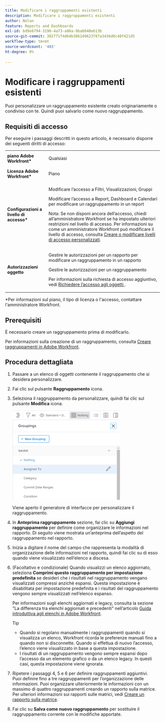 ```yaml
---
title: Modificare i raggruppamenti esistenti
description: Modificare i raggruppamenti esistenti
author: Nolan
feature: Reports and Dashboards
exl-id: bd9e6794-3196-4a73-a86a-9ba6048e613b
source-git-commit: 302771f4d64b386149623f87a3436d0c40f421d5
workflow-type: tm+mt
source-wordcount: '483'
ht-degree: 0%

---
```


# Modificare i raggruppamenti esistenti

<!--
<p data-mc-conditions="QuicksilverOrClassic.Draft mode">(NOTE: This is the third part of a former artcle split in 3: two how-tos and one refernece article about creating and customizing groupings)</p>
-->

Puoi personalizzare un raggruppamento esistente creato originariamente o condiviso con te. Quindi puoi salvarlo come nuovo raggruppamento.

## Requisiti di accesso

Per eseguire i passaggi descritti in questo articolo, è necessario disporre dei seguenti diritti di accesso:

<table style="table-layout:auto"> 
 <col> 
 <col> 
 <tbody> 
  <tr> 
   <td role="rowheader"><strong>piano Adobe Workfront*</strong></td> 
   <td> <p>Qualsiasi</p> </td> 
  </tr> 
  <tr> 
   <td role="rowheader"><strong>Licenza Adobe Workfront*</strong></td> 
   <td> <p>Piano </p> </td> 
  </tr> 
  <tr> 
   <td role="rowheader"><strong>Configurazioni a livello di accesso*</strong></td> 
   <td> <p>Modificare l’accesso a Filtri, Visualizzazioni, Gruppi</p> <p>Modificare l’accesso a Report, Dashboard e Calendari per modificare un raggruppamento in un report</p> <p>Nota: Se non disponi ancora dell’accesso, chiedi all’amministratore Workfront se ha impostato ulteriori restrizioni nel livello di accesso. Per informazioni su come un amministratore Workfront può modificare il livello di accesso, consulta <a href="../../../administration-and-setup/add-users/configure-and-grant-access/create-modify-access-levels.md" class="MCXref xref">Creare o modificare livelli di accesso personalizzati</a>.</p> </td> 
  </tr> 
  <tr> 
   <td role="rowheader"><strong>Autorizzazioni oggetto</strong></td> 
   <td> <p>Gestire le autorizzazioni per un rapporto per modificare un raggruppamento in un rapporto</p> <p>Gestire le autorizzazioni per un raggruppamento </p> <p>Per informazioni sulla richiesta di accesso aggiuntivo, vedi <a href="../../../workfront-basics/grant-and-request-access-to-objects/request-access.md" class="MCXref xref">Richiedere l’accesso agli oggetti </a>.</p> </td> 
  </tr> 
 </tbody> 
</table>

&#42;Per informazioni sul piano, il tipo di licenza o l&#39;accesso, contattare l&#39;amministratore Workfront.

## Prerequisiti

È necessario creare un raggruppamento prima di modificarlo.

Per informazioni sulla creazione di un raggruppamento, consulta [Creare raggruppamenti in Adobe Workfront](../../../reports-and-dashboards/reports/reporting-elements/create-groupings.md).

## Procedura dettagliata

1. Passare a un elenco di oggetti contenente il raggruppamento che si desidera personalizzare.
1. Fai clic sul pulsante **Raggruppamento** icona.
1. Seleziona il raggruppamento da personalizzare, quindi fai clic sul pulsante **Modifica** icona.

   ![Seleziona l’icona di modifica.](assets/customizegrouping-nwe-standard-350x291.png)

   Viene aperto il generatore di interfacce per personalizzare il raggruppamento.

1. In **Anteprima raggruppamento** sezione, fai clic su **Aggiungi raggruppamento** per definire come organizzare le informazioni nel rapporto. Di seguito viene mostrata un’anteprima dell’aspetto del raggruppamento nel rapporto.

1. Inizia a digitare il nome del campo che rappresenta la modalità di organizzazione delle informazioni nel rapporto, quindi fai clic su di esso quando viene visualizzato nell’elenco a discesa.
1. (Facoltativo e condizionale) Quando visualizzi un elenco aggiornato, seleziona **Comprimi questo raggruppamento per impostazione predefinita** se desideri che i risultati nel raggruppamento vengano visualizzati compressi anziché espansi. Questa impostazione è disabilitata per impostazione predefinita e i risultati del raggruppamento vengono sempre visualizzati nell’elenco espanso.

   Per informazioni sugli elenchi aggiornati e legacy, consulta la sezione &quot;La differenza tra elenchi aggiornati e precedenti&quot; nell’articolo [Guida introduttiva agli elenchi in Adobe Workfront](../../../workfront-basics/navigate-workfront/use-lists/view-items-in-a-list.md).

   <!--
   <p data-mc-conditions="QuicksilverOrClassic.Quicksilver,QuicksilverOrClassic.Draft mode">(NOTE: the tips repeat in the Create grouping article and Common uses of text mode)</p>
   -->

   >[!TIP]
   >
   >* Quando si regolano manualmente i raggruppamenti quando si visualizza un elenco, Workfront ricorda le preferenze manuali fino a quando non si disconnette. Quando si effettua di nuovo l’accesso, l’elenco viene visualizzato in base a questa impostazione.
   >* I risultati di un raggruppamento vengono sempre espansi dopo l’accesso da un elemento grafico o da un elenco legacy. In questi casi, questa impostazione viene ignorata.


1. Ripetere i passaggi 4, 5 e 6 per definire raggruppamenti aggiuntivi.\
   Puoi definire fino a tre raggruppamenti per l’organizzazione delle informazioni. Puoi organizzare ulteriormente le informazioni con un massimo di quattro raggruppamenti creando un rapporto sulla matrice. Per ulteriori informazioni sui rapporti sulle matrici, vedi [Creare un rapporto sulla matrice](../../../reports-and-dashboards/reports/creating-and-managing-reports/create-matrix-report.md).

1. Fai clic su **Salva come nuovo raggruppamento** per sostituire il raggruppamento corrente con le modifiche apportate.
